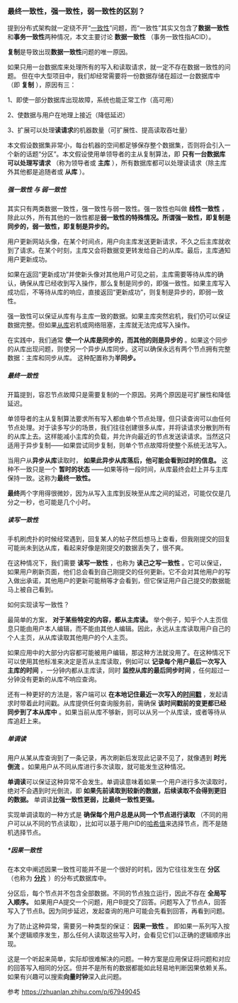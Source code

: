 ### 最终一致性，强一致性，弱一致性的区别？

提到分布式架构就一定绕不开“[一致性](https://www.zhihu.com/search?q=%E4%B8%80%E8%87%B4%E6%80%A7&search_source=Entity&hybrid_search_source=Entity&hybrid_search_extra=%7B%22sourceType%22%3A%22article%22%2C%22sourceId%22%3A%2267949045%22%7D)”问题，而“一致性”其实又包含了**数据一致性**和**事务一致性**两种情况，本文主要讨论 **数据一致性** （事务一致性指ACID）。

**复制**是导致出现**数据一致性**问题的唯一原因。

如果只用一台数据库来处理所有的写入和读取请求，就一定不存在数据一致性的问题。 但在中大型项目中，我们却经常需要将一份数据存储在超过一台数据库中（即 **复制** ），原因有三：

1、即使一部分数据库出现故障，系统也能正常工作（高可用）

2、使数据与用户在地理上接近（降低延迟）

3、扩展可以处理**读请求**的机器数量（可扩展性、提高读取吞吐量）

本文假设数据集非常小，每台机器的空间都足够保存整个数据集，否则将会引入一个新的话题“分区”。本文假设使用单领导者的主从复制算法，即 **只有一台数据库可以处理写请求** （称为领导者或 **主库** ），所有数据库都可以处理读请求（除主库外其他都是追随者或 **从库** ）。

##### **强一致性 与 弱一致性**

其实只有两类数据一致性，强一致性与弱一致性。强一致性也叫做 **线性一致性** ，除此以外，所有其他的一致性都是**弱一致性的特殊情况。所谓强一致性，即复制是同步的，弱一致性，即复制是异步的。**

用户更新网站头像，在某个时间点，用户向主库发送更新请求，不久之后主库就收到了请求。在某个时刻，主库又会将数据变更转发给自己的从库。最后，主库通知用户更新成功。

如果在返回“更新成功”并使新头像对其他用户可见之前，主库需要等待从库的确认，确保从库已经收到写入操作，那么复制是同步的，即强一致性。如果主库写入成功后，不等待从库的响应，直接返回“更新成功”，则复制是异步的，即弱一致性。

强一致性可以保证从库有与主库一致的数据。如果主库突然宕机，我们仍可以保证数据完整。但如果[从库](https://www.zhihu.com/search?q=%E4%BB%8E%E5%BA%93&search_source=Entity&hybrid_search_source=Entity&hybrid_search_extra=%7B%22sourceType%22%3A%22article%22%2C%22sourceId%22%3A%2267949045%22%7D)宕机或网络阻塞，主库就无法完成写入操作。

在实践中，我们通常 **使一个从库是同步的，而其他的则是异步的** 。如果这个同步的从库出现问题，则使另一个异步从库同步。这可以确保永远有两个节点拥有完整数据：主库和同步从库。 这种配置称为**半同步。**

##### **最终一致性**

开篇提到，容忍节点故障只是需要复制的一个原因。另两个原因是可扩展性和降低延迟。

单领导者的主从复制算法要求所有写入都由单个节点处理，但只读查询可以由任何节点处理。对于读多写少的场景，我们往往创建很多从库，并将读请求分散到所有的从库上去。这样能减小主库的负载，并允许向最近的节点发送读请求。当然这只适用于异步复制——如果尝试同步复制，则单个节点故障将使整个系统无法写入。

当用户从**异步从库**读取时， **如果此异步从库落后，他可能会看到过时的信息。** 这种不一致只是一个 **暂时的状态** ——如果等待一段时间，从库最终会赶上并与主库保持一致。这称为**最终一致性。**

**最终**两个字用得很微妙，因为从写入主库到反映至从库之间的延迟，可能仅仅是几分之一秒，也可能是几个小时。

##### **读写一致性**

手机刷虎扑的时候经常遇到，回复某人的帖子然后想马上查看，但我刚提交的回复可能尚未到达从库，看起来好像是刚提交的数据丢失了，很不爽。

在这种情况下，我们需要 **读写一致性** ，也称为 **读己之写一致性** 。它可以保证，如果用户刷新页面，他们总会看到自己刚提交的任何更新。它不会对其他用户的写入做出承诺，其他用户的更新可能稍等才会看到，但它保证用户自己提交的数据能马上被自己看到。

如何实现读写一致性？

最简单的方案， **对于某些特定的内容，都从主库读。** 举个例子，知乎个人主页信息只能由用户本人编辑，而不能由其他人编辑。因此，永远从主库读取用户自己的个人主页，从从库读取其他用户的个人主页。

如果应用中的大部分内容都可能被用户编辑，那这种方法就没用了。在这种情况下可以使用其他标准来决定是否从主库读取，例如可以 **记录每个用户最后一次写入主库的时间** ，一分钟内都从主库读，同时 **监控从库的最后同步时间** ，任何超过一分钟没有更新的从库不响应查询。

还有一种更好的方法是，客户端可以 **在本地记住最近一次写入的[时间戳](https://www.zhihu.com/search?q=%E6%97%B6%E9%97%B4%E6%88%B3&search_source=Entity&hybrid_search_source=Entity&hybrid_search_extra=%7B%22sourceType%22%3A%22article%22%2C%22sourceId%22%3A%2267949045%22%7D)** ，发起请求时带着此时间戳。从库提供任何查询服务前，需确保 **该时间戳前的变更都已经同步到了本从库中** 。如果当前从库不够新，则可以从另一个从库读，或者等待从库追赶上来。

##### 单调读

用户从某从库查询到了一条记录，再次刷新后发现此记录不见了，就像遇到 **时光倒流** 。如果用户从不同从库进行多次读取，就可能发生这种情况。

**单调读**可以保证这种异常不会发生。单调读意味着如果一个用户进行多次读取时，绝对不会遇到时光倒流，即 **如果先前读取到较新的数据，后续读取不会得到更旧的数据。** 单调读**比强一致性更弱，比最终一致性更强。**

实现单调读取的一种方式是 **确保每个用户总是从同一个节点进行读取** （不同的用户可以从不同的节点读取），比如可以基于用户ID的[哈希值](https://www.zhihu.com/search?q=%E5%93%88%E5%B8%8C%E5%80%BC&search_source=Entity&hybrid_search_source=Entity&hybrid_search_extra=%7B%22sourceType%22%3A%22article%22%2C%22sourceId%22%3A%2267949045%22%7D)来选择节点，而不是随机选择节点。

##### ***因果一致性**

在本文中阐述因果一致性可能并不是一个很好的时机，因为它往往发生在 **分区** （也称为 **[分片](https://www.zhihu.com/search?q=%E5%88%86%E7%89%87&search_source=Entity&hybrid_search_source=Entity&hybrid_search_extra=%7B%22sourceType%22%3A%22article%22%2C%22sourceId%22%3A%2267949045%22%7D)** ）的分布式数据库中。

分区后，每个节点并不包含全部数据。不同的节点独立运行，因此不存在 **全局写入顺序。** 如果用户A提交一个问题，用户B提交了回答。问题写入了节点A，回答写入了节点B。因为同步延迟，发起查询的用户可能会先看到回答，再看到问题。

为了防止这种异常，需要另一种类型的保证： **因果一致性** 。 即如果一系列写入按某个逻辑顺序发生，那么任何人读取这些写入时，会看见它们以正确的逻辑顺序出现。

这是一个听起来简单，实际却很难解决的问题。一种方案是应用保证将问题和对应的回答写入相同的分区。但并不是所有的数据都能如此轻易地判断因果依赖关系。如果有兴趣可以搜索**向量时钟**深入此问题。


参考 https://zhuanlan.zhihu.com/p/67949045
